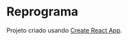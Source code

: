 
# Reprograma

Projeto criado usando [Create React App](https://github.com/facebookincubator/create-react-app).